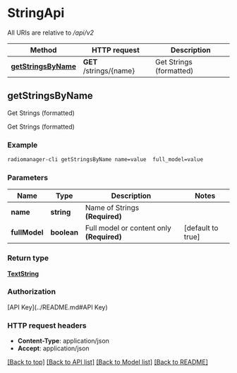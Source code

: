 # StringApi

All URIs are relative to */api/v2*

Method | HTTP request | Description
------------- | ------------- | -------------
[**getStringsByName**](StringApi.md#getStringsByName) | **GET** /strings/{name} | Get Strings (formatted)


## **getStringsByName**

Get Strings (formatted)

Get Strings (formatted)

### Example
```bash
radiomanager-cli getStringsByName name=value  full_model=value
```

### Parameters

Name | Type | Description  | Notes
------------- | ------------- | ------------- | -------------
 **name** | **string** | Name of Strings **(Required)** |
 **fullModel** | **boolean** | Full model or content only **(Required)** | [default to true]

### Return type

[**TextString**](TextString.md)

### Authorization

[API Key](../README.md#API Key)

### HTTP request headers

 - **Content-Type**: application/json
 - **Accept**: application/json

[[Back to top]](#) [[Back to API list]](../README.md#documentation-for-api-endpoints) [[Back to Model list]](../README.md#documentation-for-models) [[Back to README]](../README.md)

